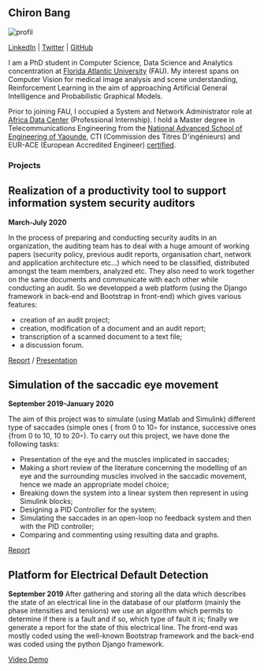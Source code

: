 ## Chiron Bang

![profil](https://user-images.githubusercontent.com/52039386/150623083-d98234bc-e2ba-4bf9-8c45-ee1c04caf59d.jpg)

[LinkedIn](https://cm.linkedin.com/in/chironbang) | [Twitter](https://twitter.com/chironbang) | [GitHub](https://github.com/chironbang)
 
I am a PhD student in Computer Science, Data Science and Analytics concentration at [Florida Atlantic University](fau.edu) (FAU). My interest spans on Computer Vision for medical image analysis and scene understanding, Reinforcement Learning in the aim of approaching Artificial General Intelligence and Probabilistic Graphical Models.

Prior to joining FAU, I occupied a System and Network Administrator role at [Africa Data Center](https://www.adac.cm/) (Professional Internship). I  hold a Master degree in Telecommunications Engineering from the [National Advanced School of Engineering of Yaounde](https://polytechnique.cm/), CTI (Commission des Titres D'ingénieurs) and EUR-ACE (European Accredited Engineer) [certified](https://accreditation.org/university/cm/ecole-nationale-superieure-polytechnique-de-yaounde).


### Projects

## Realization of a productivity tool to support information system security auditors    
**March-July 2020**

In the process of preparing and conducting security audits in an organization, the auditing team has to
deal with a huge amount of working papers (security policy, previous audit reports, organisation chart,
network and application architecture etc...) which need to be classified, distributed amongst the team
members, analyzed etc. They also need to work together on the same documents and communicate with
each other while conducting an audit. So we developped a web platform (using the Django framework
in back-end and Bootstrap in front-end) which gives various features:
- creation of an audit project;
- creation, modification of a document and an audit report;
- transcription of a scanned document to a text file;
- a discussion forum.


[Report](https://github.com/chiron-bang/chiron-bang.github.io/blob/main/Master%20Thesis.pdf) / [Presentation](https://github.com/chiron-bang/chiron-bang.github.io/blob/main/Presentation.pptx)


## Simulation of the saccadic eye movement
**September 2019-January 2020**

The aim of this project was to simulate (using Matlab and Simulink) different type of saccades (simple
ones { from 0 to 10◦ for instance, successive ones {from 0 to 10, 10 to 20◦). To carry out this project,
we have done the following tasks:
- Presentation of the eye and the muscles implicated in saccades;
- Making a short review of the literature concerning the modelling of an eye and the surrounding
muscles involved in the saccadic movement, hence we made an appropriate model choice;
- Breaking down the system into a linear system then represent in using Simulink blocks;
- Designing a PID Controller for the system;
- Simulating the saccades in an open-loop no feedback system and then with the PID controller;
- Comparing and commenting using resulting data and graphs.

[Report](https://github.com/chiron-bang/chiron-bang.github.io/blob/main/Report.pdf)

## Platform for Electrical Default Detection
**September 2019**
After gathering and storing all the data which describes the state of an electrical line in the database
of our platform (mainly the phase intensities and tensions) we use an algorithm which permits to determine if there is a fault and if so, which type of fault it is; finally we generate a report for the state
of this electrical line. The front-end was mostly coded using the well-known Bootstrap framework and
the back-end was coded using the python Django framework.

[Video Demo](https://github.com/chiron-bang/chiron-bang.github.io/blob/main/Defaults%20in%20Electrical%20Lines.mp4)
